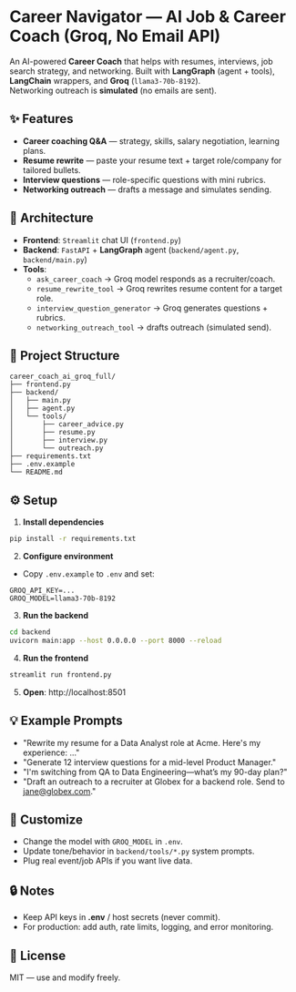 
# Career Navigator — AI Job & Career Coach (Groq, No Email API)

An AI-powered **Career Coach** that helps with resumes, interviews, job search strategy, and networking.
Built with **LangGraph** (agent + tools), **LangChain** wrappers, and **Groq** (`llama3-70b-8192`).  
Networking outreach is **simulated** (no emails are sent).

## ✨ Features
- **Career coaching Q&A** — strategy, skills, salary negotiation, learning plans.
- **Resume rewrite** — paste your resume text + target role/company for tailored bullets.
- **Interview questions** — role-specific questions with mini rubrics.
- **Networking outreach** — drafts a message and simulates sending.

## 🧱 Architecture
- **Frontend**: `Streamlit` chat UI (`frontend.py`)
- **Backend**: `FastAPI` + **LangGraph** agent (`backend/agent.py`, `backend/main.py`)
- **Tools**:
  - `ask_career_coach` → Groq model responds as a recruiter/coach.
  - `resume_rewrite_tool` → Groq rewrites resume content for a target role.
  - `interview_question_generator` → Groq generates questions + rubrics.
  - `networking_outreach_tool` → drafts outreach (simulated send).

## 📂 Project Structure
```
career_coach_ai_groq_full/
├── frontend.py
├── backend/
│   ├── main.py
│   ├── agent.py
│   └── tools/
│       ├── career_advice.py
│       ├── resume.py
│       ├── interview.py
│       └── outreach.py
├── requirements.txt
├── .env.example
└── README.md
```

## ⚙️ Setup

1. **Install dependencies**
```bash
pip install -r requirements.txt
```

2. **Configure environment**
- Copy `.env.example` to `.env` and set:
```
GROQ_API_KEY=...
GROQ_MODEL=llama3-70b-8192
```

3. **Run the backend**
```bash
cd backend
uvicorn main:app --host 0.0.0.0 --port 8000 --reload
```

4. **Run the frontend**
```bash
streamlit run frontend.py
```

5. **Open**: http://localhost:8501

## 💡 Example Prompts
- "Rewrite my resume for a Data Analyst role at Acme. Here's my experience: ..."
- "Generate 12 interview questions for a mid-level Product Manager."
- "I'm switching from QA to Data Engineering—what’s my 90-day plan?"
- "Draft an outreach to a recruiter at Globex for a backend role. Send to jane@globex.com."

## 🔁 Customize
- Change the model with `GROQ_MODEL` in `.env`.
- Update tone/behavior in `backend/tools/*.py` system prompts.
- Plug real event/job APIs if you want live data.

## 🔒 Notes
- Keep API keys in **.env** / host secrets (never commit).
- For production: add auth, rate limits, logging, and error monitoring.

## 📜 License
MIT — use and modify freely.
